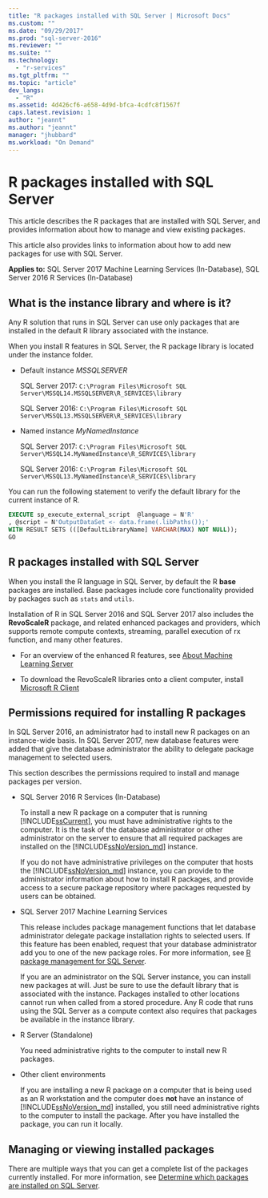 ```yaml
---
title: "R packages installed with SQL Server | Microsoft Docs"
ms.custom: ""
ms.date: "09/29/2017"
ms.prod: "sql-server-2016"
ms.reviewer: ""
ms.suite: ""
ms.technology: 
  - "r-services"
ms.tgt_pltfrm: ""
ms.topic: "article"
dev_langs: 
  - "R"
ms.assetid: 4d426cf6-a658-4d9d-bfca-4cdfc8f1567f
caps.latest.revision: 1
author: "jeannt"
ms.author: "jeannt"
manager: "jhubbard"
ms.workload: "On Demand"
---
```

# R packages installed with SQL Server

This article describes the R packages that are installed with SQL Server, and provides information about how to manage and view existing packages.

This article also provides links to information about how to add new packages for use with SQL Server.

**Applies to:** SQL Server 2017 Machine Learning Services (In-Database), SQL Server 2016 R Services (In-Database)

## What is the instance library and where is it?

Any R solution that runs in SQL Server can use only packages that are installed in the default R library associated with the instance.

When you install R features in SQL Server, the R package library is located under the instance folder.

+ Default instance *MSSQLSERVER* 

    SQL Server 2017: `C:\Program Files\Microsoft SQL Server\MSSQL14.MSSQLSERVER\R_SERVICES\library` 
    
    SQL Server 2016: `C:\Program Files\Microsoft SQL Server\MSSQL13.MSSQLSERVER\R_SERVICES\library`

+ Named instance *MyNamedInstance* 

    SQL Server 2017: `C:\Program Files\Microsoft SQL Server\MSSQL14.MyNamedInstance\R_SERVICES\library` 
    
    SQL Server 2016: `C:\Program Files\Microsoft SQL Server\MSSQL13.MyNamedInstance\R_SERVICES\library`

You can run the following statement to verify the default library for the current instance of R.

```SQL
EXECUTE sp_execute_external_script  @language = N'R'
, @script = N'OutputDataSet <- data.frame(.libPaths());'
WITH RESULT SETS (([DefaultLibraryName] VARCHAR(MAX) NOT NULL));
GO
```
## R packages installed with SQL Server

When you install the R language in SQL Server, by default the R **base** packages are installed. Base packages include core functionality provided by packages such as `stats` and `utils`.

Installation of R in SQL Server 2016 and SQL Server 2017 also includes the **RevoScaleR** package, and related enhanced packages and providers, which supports remote compute contexts, streaming, parallel execution of rx function, and many other features.

+ For an overview of the enhanced R features, see [About Machine Learning Server](https://docs.microsoft.com/r-server/what-is-microsoft-r-server)

+ To download the RevoScaleR libraries onto a client computer, install [Microsoft R Client](https://docs.microsoft.com/r-server/r-client/what-is-microsoft-r-client)

## Permissions required for installing R packages

In SQL Server 2016, an administrator had to install new R packages on an instance-wide basis. In SQL Server 2017, new database features were added that give the database administrator the ability to delegate package management to selected users.

This section describes the permissions required to install and manage packages per version.

+ SQL Server 2016 R Services (In-Database)

    To install a new R package on a computer that is running [!INCLUDE[ssCurrent](..\..\includes\sscurrent-md.md)], you must have administrative rights to the computer. It is the task of the database administrator or other administrator on the server to ensure that all required packages are installed on the [!INCLUDE[ssNoVersion_md](..\..\includes\ssnoversion-md.md)] instance.

    If you do not have administrative privileges on the computer that hosts the [!INCLUDE[ssNoVersion_md](..\..\includes\ssnoversion-md.md)] instance, you can provide to the administrator information about how to install R packages, and provide access to a secure package repository where packages requested by users can be obtained.

+ SQL Server 2017 Machine Learning Services

    This release includes package management functions that let database administrator delegate package installation rights to selected users. If this feature has been enabled, request that your database administrator add you to one of the new package roles. For more information, see [R package management for SQL Server](r-package-management-for-sql-server-r-services.md).

    If you are an administrator on the SQL Server instance, you can install new packages at will. Just be sure to use the default library that is associated with the instance. Packages installed to other locations cannot run when called from a stored procedure. Any R code that runs using the SQL Server as a compute context also requires that packages be available in the instance library.

+ R Server (Standalone)

    You need administrative rights to the computer to install new R packages.

+ Other client environments

    If you are installing a new R package on a computer that is being used as an R workstation and the computer does **not** have an instance of [!INCLUDE[ssNoVersion_md](..\..\includes\ssnoversion-md.md)] installed, you still need administrative rights to the computer to install the package. After you have installed the package, you can run it locally.

## Managing or viewing installed packages

There are multiple ways that you can get a complete list of the packages currently installed. For more information, see [Determine which packages are installed on SQL Server](determine-which-packages-are-installed-on-sql-server.md).
